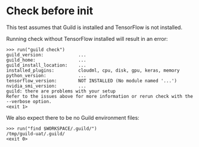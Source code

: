# Check before init

This test assumes that Guild is installed and TensorFlow is not
installed.

Running check without TensorFlow installed will result in an error:

    >>> run("guild check")
    guild_version:             ...
    guild_home:                ...
    guild_install_location:    ...
    installed_plugins:         cloudml, cpu, disk, gpu, keras, memory
    python_version:            ...
    tensorflow_version:        NOT INSTALLED (No module named '...')
    nvidia_smi_version:        ...
    guild: there are problems with your setup
    Refer to the issues above for more information or rerun check with the --verbose option.
    <exit 1>

We also expect there to be no Guild environment files:

    >>> run("find $WORKSPACE/.guild/")
    /tmp/guild-uat/.guild/
    <exit 0>
